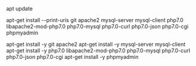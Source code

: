 apt update

apt-get install --print-uris git apache2 mysql-server mysql-client php7.0 libapache2-mod-php7.0 php7.0-mysql php7.0-curl php7.0-json php7.0-cgi phpmyadmin

apt-get install -y git apache2
apt-get install -y mysql-server mysql-client
apt-get install -y php7.0 libapache2-mod-php7.0 php7.0-mysql php7.0-curl php7.0-json php7.0-cgi
apt-get install -y phpmyadmin
